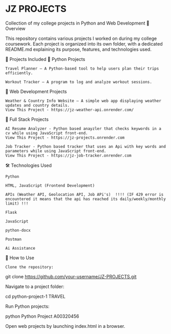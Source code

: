 # JZ PROJECTS


Collection of my college projects in Python and Web Development
📌 Overview

This repository contains various projects I worked on during my college coursework. Each project is organized into its own folder, with a dedicated README.md explaining its purpose, features, and technologies used.


📂 Projects Included
🔹 Python Projects
    
    Travel Planner – A Python-based tool to help users plan their trips efficiently.

    Workout Tracker – A program to log and analyze workout sessions.

🔹 Web Development Projects

    Weather & Country Info Website – A simple web app displaying weather updates and country details.
    View This Project - https://jz-weather-api.onrender.com/


🔹 Full Stack Projects

    AI Resume Analyzer - Python based anayzler that checks keywords in a cv while using JavaScript front-end.    
    View This Project - https://jz-projects.onrender.com

    Job Tracker - Python based tracker that uses an Api with key words and parameters while using JavaScript front-end.
    View This Project - https://jz-job-tracker.onrender.com


🛠 Technologies Used

    Python

    HTML, JavaScript (Frontend Development)

    APIs (Weather API, Geolocation API, Job APi's)  !!!! (IF 429 error is encountered it means that the api has reached its daily/weekly/monthly limit) !!!

    Flask

    JavaScript

    python-docx

    Postman

    Ai Assistance

🚀 How to Use

    Clone the repository:

git clone https://github.com/your-username/JZ-PROJECTS.git

Navigate to a project folder:

cd python-project-1 TRAVEL

Run Python projects:

python Python Project A00320456

Open web projects by launching index.html in a browser.




